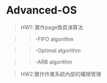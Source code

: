 # Advanced-OS
>HW1: 實作page換頁演算法

>>-FIFO algorithm
 
>>-Optimal algorithm

>>-ARB algorithm

>HW2:實作作業系統內部的權限管理
